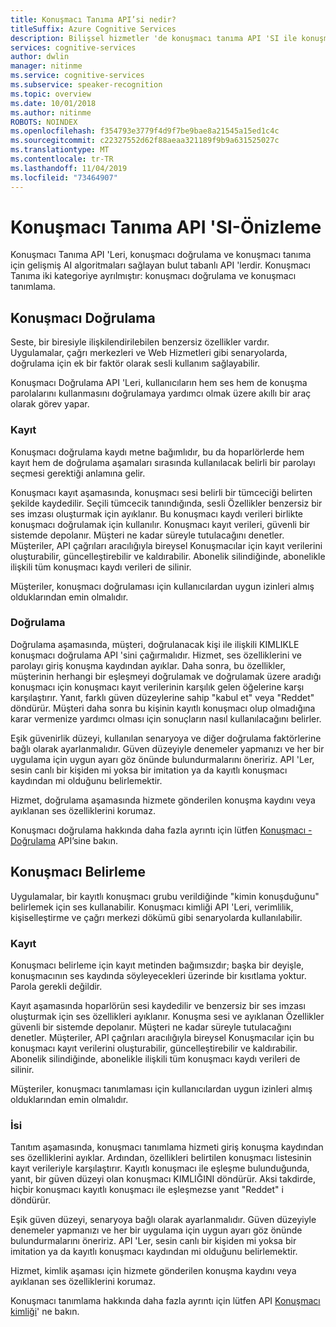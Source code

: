 ```yaml
---
title: Konuşmacı Tanıma API’si nedir?
titleSuffix: Azure Cognitive Services
description: Bilişsel hizmetler 'de konuşmacı tanıma API 'SI ile konuşmacı doğrulama ve konuşmacı tanımlama.
services: cognitive-services
author: dwlin
manager: nitinme
ms.service: cognitive-services
ms.subservice: speaker-recognition
ms.topic: overview
ms.date: 10/01/2018
ms.author: nitinme
ROBOTS: NOINDEX
ms.openlocfilehash: f354793e3779f4d9f7be9bae8a21545a15ed1c4c
ms.sourcegitcommit: c22327552d62f88aeaa321189f9b9a631525027c
ms.translationtype: MT
ms.contentlocale: tr-TR
ms.lasthandoff: 11/04/2019
ms.locfileid: "73464907"
---
```

# <a name="speaker-recognition-api---preview"></a>Konuşmacı Tanıma API 'SI-Önizleme

Konuşmacı Tanıma API 'Leri, konuşmacı doğrulama ve konuşmacı tanıma için gelişmiş AI algoritmaları sağlayan bulut tabanlı API 'lerdir. Konuşmacı Tanıma iki kategoriye ayrılmıştır: konuşmacı doğrulama ve konuşmacı tanımlama.

## <a name="speaker-verification"></a>Konuşmacı Doğrulama

Seste, bir biresiyle ilişkilendirilebilen benzersiz özellikler vardır.  Uygulamalar, çağrı merkezleri ve Web Hizmetleri gibi senaryolarda, doğrulama için ek bir faktör olarak sesli kullanım sağlayabilir.

Konuşmacı Doğrulama API 'Leri, kullanıcıların hem ses hem de konuşma parolalarını kullanmasını doğrulamaya yardımcı olmak üzere akıllı bir araç olarak görev yapar.

### <a name="enrollment"></a>Kayıt

Konuşmacı doğrulama kaydı metne bağımlıdır, bu da hoparlörlerde hem kayıt hem de doğrulama aşamaları sırasında kullanılacak belirli bir parolayı seçmesi gerektiği anlamına gelir.

Konuşmacı kayıt aşamasında, konuşmacı sesi belirli bir tümceciği belirten şekilde kaydedilir. Seçili tümcecik tanındığında, sesli Özellikler benzersiz bir ses imzası oluşturmak için ayıklanır. Bu konuşmacı kaydı verileri birlikte konuşmacı doğrulamak için kullanılır. Konuşmacı kayıt verileri, güvenli bir sistemde depolanır. Müşteri ne kadar süreyle tutulacağını denetler. Müşteriler, API çağrıları aracılığıyla bireysel Konuşmacılar için kayıt verilerini oluşturabilir, güncelleştirebilir ve kaldırabilir.  Abonelik silindiğinde, abonelikle ilişkili tüm konuşmacı kaydı verileri de silinir.

Müşteriler, konuşmacı doğrulaması için kullanıcılardan uygun izinleri almış olduklarından emin olmalıdır.

### <a name="verification"></a>Doğrulama

Doğrulama aşamasında, müşteri, doğrulanacak kişi ile ilişkili KIMLIKLE konuşmacı doğrulama API 'sini çağırmalıdır.  Hizmet, ses özelliklerini ve parolayı giriş konuşma kaydından ayıklar. Daha sonra, bu özellikler, müşterinin herhangi bir eşleşmeyi doğrulamak ve doğrulamak üzere aradığı konuşmacı için konuşmacı kayıt verilerinin karşılık gelen öğelerine karşı karşılaştırır.  Yanıt, farklı güven düzeylerine sahip "kabul et" veya "Reddet" döndürür.  Müşteri daha sonra bu kişinin kayıtlı konuşmacı olup olmadığına karar vermenize yardımcı olması için sonuçların nasıl kullanılacağını belirler.

Eşik güvenirlik düzeyi, kullanılan senaryoya ve diğer doğrulama faktörlerine bağlı olarak ayarlanmalıdır. Güven düzeyiyle denemeler yapmanızı ve her bir uygulama için uygun ayarı göz önünde bulundurmalarını öneririz. API 'Ler, sesin canlı bir kişiden mi yoksa bir imitation ya da kayıtlı konuşmacı kaydından mi olduğunu belirlemektir.

Hizmet, doğrulama aşamasında hizmete gönderilen konuşma kaydını veya ayıklanan ses özelliklerini korumaz.

Konuşmacı doğrulama hakkında daha fazla ayrıntı için lütfen [Konuşmacı - Doğrulama](https://westus.dev.cognitive.microsoft.com/docs/services/563309b6778daf02acc0a508/operations/563309b7778daf06340c9652) API’sine bakın.

## <a name="speaker-identification"></a>Konuşmacı Belirleme

Uygulamalar, bir kayıtlı konuşmacı grubu verildiğinde "kimin konuşduğunu" belirlemek için ses kullanabilir. Konuşmacı kimliği API 'Leri, verimlilik, kişiselleştirme ve çağrı merkezi dökümü gibi senaryolarda kullanılabilir.

### <a name="enrollment"></a>Kayıt

Konuşmacı belirleme için kayıt metinden bağımsızdır; başka bir deyişle, konuşmacının ses kaydında söyleyecekleri üzerinde bir kısıtlama yoktur. Parola gerekli değildir.

Kayıt aşamasında hoparlörün sesi kaydedilir ve benzersiz bir ses imzası oluşturmak için ses özellikleri ayıklanır. Konuşma sesi ve ayıklanan Özellikler güvenli bir sistemde depolanır. Müşteri ne kadar süreyle tutulacağını denetler. Müşteriler, API çağrıları aracılığıyla bireysel Konuşmacılar için bu konuşmacı kayıt verilerini oluşturabilir, güncelleştirebilir ve kaldırabilir. Abonelik silindiğinde, abonelikle ilişkili tüm konuşmacı kaydı verileri de silinir.

Müşteriler, konuşmacı tanımlaması için kullanıcılardan uygun izinleri almış olduklarından emin olmalıdır.

### <a name="identification"></a>İsi

Tanıtım aşamasında, konuşmacı tanımlama hizmeti giriş konuşma kaydından ses özelliklerini ayıklar. Ardından, özellikleri belirtilen konuşmacı listesinin kayıt verileriyle karşılaştırır. Kayıtlı konuşmacı ile eşleşme bulunduğunda, yanıt, bir güven düzeyi olan konuşmacı KIMLIĞINI döndürür.  Aksi takdirde, hiçbir konuşmacı kayıtlı konuşmacı ile eşleşmezse yanıt "Reddet" i döndürür.

Eşik güven düzeyi, senaryoya bağlı olarak ayarlanmalıdır. Güven düzeyiyle denemeler yapmanızı ve her bir uygulama için uygun ayarı göz önünde bulundurmalarını öneririz. API 'Ler, sesin canlı bir kişiden mi yoksa bir imitation ya da kayıtlı konuşmacı kaydından mi olduğunu belirlemektir.

Hizmet, kimlik aşaması için hizmete gönderilen konuşma kaydını veya ayıklanan ses özelliklerini korumaz.

Konuşmacı tanımlama hakkında daha fazla ayrıntı için lütfen API [Konuşmacı kimliği](https://westus.dev.cognitive.microsoft.com/docs/services/563309b6778daf02acc0a508/operations/5645c068e597ed22ec38f42e)' ne bakın.
